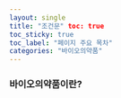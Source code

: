 ```yaml
---
layout: single
title: "조건문" toc: true
toc_sticky: true
toc_label: "페이지 주요 목차"
categories: "바이오의약품"
---
```

### 바이오의약품이란?
